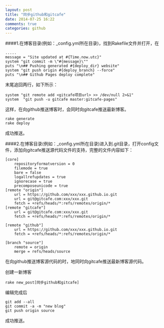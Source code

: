 ```yaml
---
layout: post
title: "同步github和gitcafe"
date: 2014-07-25 16:22
comments: true
categories: github
---
```


####1.在博客目录(例如：_config.yml所在目录)，找到Rakefile文件并打开，在

    .....
    message = "Site updated at #{Time.now.utc}"
    system "git commit -m \"#{message}\""
    puts "\n## Pushing generated #{deploy_dir} website"
    system "git push origin #{deploy_branch} --force"
    puts "\n## Github Pages deploy complete"
    
  
末尾追回两行，如下所示：

    system "git remote add <gitcafe项目url> >> /dev/null 2>&1"
    system  "git push -u gitcafe master:gitcafe-pages"
    
这样，在向github推送博客时，会同时向gitcafe推送最新博客。

    rake generate
    rake deploy
    
成功推送。

####2.在博客目录(例如：_config.yml所在目录)进入到.git目录，打开config文件，添加向gitcafe推送源代码文件的支持，完整的文件内容如下：

    [core]
	    repositoryformatversion = 0
	    filemode = true
	    bare = false
	    logallrefupdates = true
	    ignorecase = true
	    precomposeunicode = true
    [remote "origin"]
	    url = https://github.com/xxx/xxx.github.io.git
	    url = git@gitcafe.com:xxx/xxx.git
	    fetch = +refs/heads/*:refs/remotes/origin/*
    [remote "gitcafe"]
	    url = git@gitcafe.com:xxx/xxx.git
	    fetch = +refs/heads/*:refs/remotes/origin/*

    [remote "github"]
        url = https://github.com/xxx/xxx.github.io.git
	    fetch = +refs/heads/*:refs/remotes/origin/*

    [branch "source"]
	    remote = origin
	    merge = refs/heads/source
	    
在向github推送博客源代码的时，地同时向gitcafe推送最新博客源代码。

创建一新博客
    
    rake new_post[同步github和gitcafe]
    
编辑完成后
    
    git add --all
    git commit -a -m "new blog"
    git push origin source

成功推送。